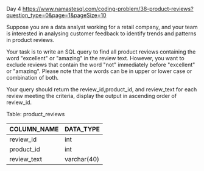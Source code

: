 Day 4
https://www.namastesql.com/coding-problem/38-product-reviews?question_type=0&page=1&pageSize=10

Suppose you are a data analyst working for a retail company, and your team is interested in analysing customer feedback to identify trends and patterns in product reviews.

Your task is to write an SQL query to find all product reviews containing the word "excellent" or "amazing" in the review text. However, you want to exclude reviews that contain the word "not" immediately before "excellent" or "amazing". Please note that the words can be in upper or lower case or combination of both. 

Your query should return the review_id,product_id, and review_text for each review meeting the criteria, display the output in ascending order of review_id.

 

Table: product_reviews

| COLUMN_NAME | DATA_TYPE    |
|-------------|--------------|
| review_id   | int          |
| product_id  | int          |
| review_text | varchar(40)  |
